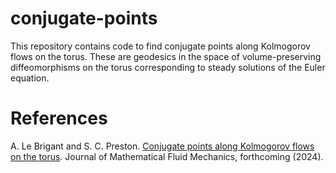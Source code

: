 # conjugate-points

This repository contains code to find conjugate points along Kolmogorov flows on the torus. These are geodesics in the space of volume-preserving diffeomorphisms on the torus corresponding to steady solutions of the Euler equation.

# References
A. Le Brigant and S. C. Preston. [Conjugate points along Kolmogorov flows on the torus](https://arxiv.org/abs/2304.05674). Journal of Mathematical Fluid Mechanics, forthcoming (2024).
